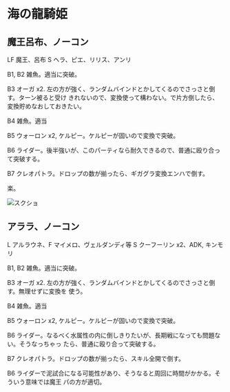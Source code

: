 # 海の龍騎姫 

## 魔王呂布、ノーコン

LF 魔王、呂布
S  ヘラ、ピエ、リリス、アンリ

B1, B2 雑魚。適当に突破。

B3 オーガ x2. 左の方が強く、ランダムバインドとかしてくるのでさっさと倒す。ターン被ると受け
きれないので、変換使って構わない。で片方倒したら、変換貯めなおしておきたい。

B4 雑魚。適当

B5 ウォーロン x2, ケルピー。ケルピーが固いので変換で突破。

B6 ライダー。後半強いが、このパーティなら耐久できるので、普通に殴り合って突破する。

B7 クレオパトラ。ドロップの数が揃ったら、ギガグラ変換エンハで倒す。

楽。

![スクショ](http://i.imgur.com/famFO0Il.jpg)

## アララ、ノーコン

L アルラウネ、F マイメロ、ヴェルダンディ等
S クーフーリン x2、ADK, キンモリ

B1, B2 雑魚。適当に突破。

B3 オーガ x2. 左の方が強く、ランダムバインドとかしてくるのでさっさと倒す。無理せずに変換を
使う。

B4 雑魚。適当

B5 ウォーロン x2, ケルピー。ケルピーが固いので変換で突破。

B6 ライダー。なるべく水属性の内に倒しきりたいが、長期戦になっても問題ない。そうなっちゃっ
たら、普通に殴り合って突破する。

B7 クレオパトラ。ドロップの数が揃ったら、スキル全開で倒す。

B6 ライダーで泥試合になる可能性があり、そうなると周回に時間がかかる。そういう意味では魔王
パの方が適切。

<!-- vim: set tw=90 filetype=markdown : -->


